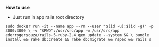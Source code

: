 **How to use**

* Just run in app rails root directory

`sudo docker run -it --name app --rm --user "$(id -u):$(id -g)" -p 3000:3000 \
-v "$PWD":/usr/src/app -w /usr/src/app ederrogersouza/rails-5-ruby-2.4 gem update --system && \
bundle install && rake db:create && rake db:migrate && rspec && rails s`
